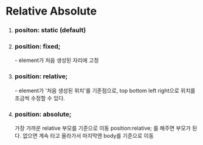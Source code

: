 # Relative Absolute



1. ### positon: static (default)

2. ### position: fixed;

   \- element가 처음 생성된 자리에 고정

3. ### position: relative;

   \- element가 '처음 생성된 위치'를 기준점으로, top bottom left right으로 위치를 조금씩 수정할 수 있다.

4. ### position: absolute;

   가장 가까운 relative 부모를 기준으로 이동
   position:relative; 를 해주면 부모가 된다.
   없으면 계속 타고 올라가서 마지막엔 body를 기준으로 이동